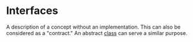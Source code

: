 # Interfaces

A description of a concept without an implementation. This can also be considered as a "contract." An abstract [class][concept-classes] can serve a similar purpose.

[concept-classes]: ./classes.md
